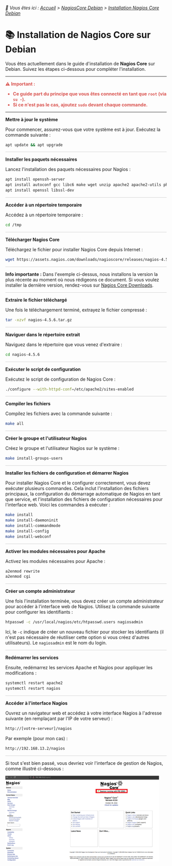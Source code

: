 <link rel="stylesheet" type="text/css" href="/assets/css/blue-theme.css">

###### 📂 Vous êtes ici : [Accueil](../../index.md) > [NagiosCore Debian](../nagioscore-debian/index.md) > [Installation Nagios Core Debian](installation-nagioscore.md)

# 📚 Installation de Nagios Core sur Debian

Vous êtes actuellement dans le guide d'installation de **Nagios Core** sur Debian. Suivez les étapes ci-dessous pour compléter l'installation.

---


<div style="color: #d9534f; font-weight: bold; margin-bottom: 1em;">
  ⚠️ <strong>Important :</strong>
  <ul>
    <li>Ce guide part du principe que vous êtes connecté en tant que <code>root</code> (via <code>su -</code>).</li>
    <li>Si ce n'est pas le cas, ajoutez <code>sudo</code> devant chaque commande.</li>
  </ul>
</div>

---


**Mettre à jour le système**

Pour commencer, assurez-vous que votre système est à jour. Exécutez la commande suivante : 

```bash
apt update && apt upgrade
```
<hr style="border: 1px solid #ccc; height: 1px; background-color: #ccc; border: none;">


**Installer les paquets nécessaires**

Lancez l'installation des paquets nécessaires pour Nagios : 

```bash
apt install openssh-server
apt install autoconf gcc libc6 make wget unzip apache2 apache2-utils php libgd-dev
apt install openssl libssl-dev
```

<hr style="border: 1px solid #ccc; height: 1px; background-color: #ccc; border: none;">



**Accéder à un répertoire temporaire**

Accédez à un répertoire temporaire :

```bash
cd /tmp
```

<hr style="border: 1px solid #ccc; height: 1px; background-color: #ccc; border: none;">


**Télécharger Nagios Core**

Téléchargez le fichier pour installer Nagios Core depuis Internet : 

```bash
wget https://assets.nagios.com/downloads/nagioscore/releases/nagios-4.5.6.tar.gz
```

<hr style="border: 1px solid #ccc; height: 1px; background-color: #ccc; border: none;">


**Info importante :** Dans l'exemple ci-dessus, nous installons la version la plus récente au moment où nous rédigeons ce document. Si vous voulez installer la dernière version, rendez-vous sur [Nagios Core Downloads](https://www.nagios.org/downloads/nagios-core/).

<hr style="border: 1px solid #ccc; height: 1px; background-color: #ccc; border: none;">


**Extraire le fichier téléchargé**

Une fois le téléchargement terminé, extrayez le fichier compressé : 

```bash
tar -xzvf nagios-4.5.6.tar.gz
```

<hr style="border: 1px solid #ccc; height: 1px; background-color: #ccc; border: none;">


**Naviguer dans le répertoire extrait**

Naviguez dans le répertoire que vous venez d'extraire : 

```bash
cd nagios-4.5.6
```

<hr style="border: 1px solid #ccc; height: 1px; background-color: #ccc; border: none;">


**Exécuter le script de configuration**

Exécutez le script de configuration de Nagios Core : 

```bash
./configure --with-httpd-conf=/etc/apache2/sites-enabled
```

<hr style="border: 1px solid #ccc; height: 1px; background-color: #ccc; border: none;">


**Compiler les fichiers**

Compilez les fichiers avec la commande suivante : 

```bash
make all
```

<hr style="border: 1px solid #ccc; height: 1px; background-color: #ccc; border: none;">


**Créer le groupe et l'utilisateur Nagios**

Créez le groupe et l'utilisateur Nagios sur le système : 

```bash
make install-groups-users
```

<hr style="border: 1px solid #ccc; height: 1px; background-color: #ccc; border: none;">



**Installer les fichiers de configuration et démarrer Nagios**

Pour installer Nagios Core et le configurer correctement, vous devez exécuter plusieurs commandes. Cela inclut l'installation des fichiers principaux, la configuration du démarrage automatique de Nagios en tant que service, et l'installation des fichiers de configuration nécessaires pour l'interface web. Voici les commandes à exécuter : 

```bash
make install
make install-daemoninit
make install-commandmode
make install-config
make install-webconf
```

<hr style="border: 1px solid #ccc; height: 1px; background-color: #ccc; border: none;">


**Activer les modules nécessaires pour Apache**

Activez les modules nécessaires pour Apache : 

```bash
a2enmod rewrite
a2enmod cgi
```

<hr style="border: 1px solid #ccc; height: 1px; background-color: #ccc; border: none;">


**Créer un compte administrateur**

Une fois l'installation terminée, vous devez créer un compte administrateur pour accéder à l'interface web de Nagios. Utilisez la commande suivante pour configurer les identifiants :

```bash
htpasswd -c /usr/local/nagios/etc/htpasswd.users nagiosadmin
```

Ici, le `-c` indique de créer un nouveau fichier pour stocker les identifiants (il n'est pas nécessaire de réutiliser cette option si vous créez d'autres utilisateurs). Le `nagiosadmin` est le nom du login.

<hr style="border: 1px solid #ccc; height: 1px; background-color: #ccc; border: none;">

**Redémarrer les services**

Ensuite, redémarrez les services Apache et Nagios pour appliquer les modifications :

```bash
systemctl restart apache2
systemctl restart nagios
```

<hr style="border: 1px solid #ccc; height: 1px; background-color: #ccc; border: none;">


**Accéder à l'interface Nagios**

Ouvrez un navigateur web et accédez à votre interface Nagios à l'adresse suivante (en remplaçant par l'IP de votre serveur) :

```bash
http://[votre-serveur]/nagios
```

Par exemple (pour mon cas) :

```bash
http://192.168.13.2/nagios
```

<hr style="border: 1px solid #ccc; height: 1px; background-color: #ccc; border: none;">


Si tout s'est bien passé, vous devriez voir l'interface de gestion de Nagios, comme illustré ci-dessous :

![alt text](/assets/images/interface_nagios.png)
